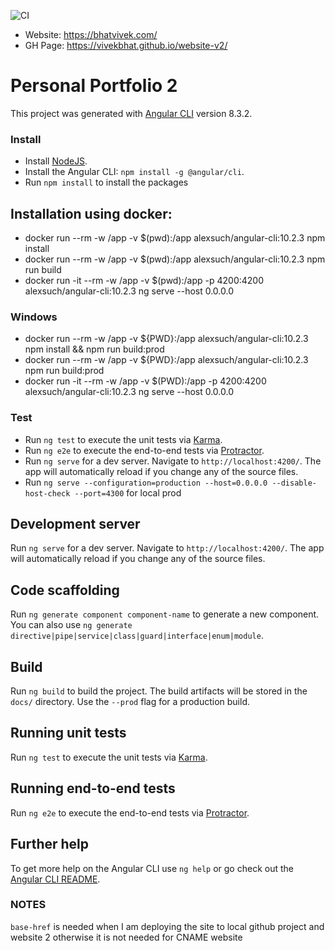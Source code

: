 ![CI](https://github.com/VivekBhat/website-v2/actions/workflows/main.yml/badge.svg)

* Website: https://bhatvivek.com/
* GH Page: https://vivekbhat.github.io/website-v2/ 

# Personal Portfolio 2

This project was generated with [Angular CLI](https://github.com/angular/angular-cli) version 8.3.2.

### Install
- Install [NodeJS](https://nodejs.org/en/download/).
- Install the Angular CLI: `npm install -g @angular/cli`.
- Run `npm install` to install the packages

## Installation using docker:
- docker run --rm -w /app -v $(pwd):/app alexsuch/angular-cli:10.2.3 npm install
- docker run --rm -w /app -v $(pwd):/app alexsuch/angular-cli:10.2.3 npm run build
- docker run -it --rm -w /app -v $(pwd):/app -p 4200:4200 alexsuch/angular-cli:10.2.3 ng serve --host 0.0.0.0

### Windows
- docker run --rm -w /app -v ${PWD}:/app alexsuch/angular-cli:10.2.3 npm install && npm run build:prod
- docker run --rm -w /app -v ${PWD}:/app alexsuch/angular-cli:10.2.3 npm run build:prod
- docker run -it --rm -w /app -v $(PWD):/app -p 4200:4200 alexsuch/angular-cli:10.2.3 ng serve --host 0.0.0.0

### Test
- Run `ng test` to execute the unit tests via [Karma](https://karma-runner.github.io).
- Run `ng e2e` to execute the end-to-end tests via [Protractor](http://www.protractortest.org/).
- Run `ng serve` for a dev server. Navigate to `http://localhost:4200/`. The app will automatically reload if you change any of the source files. 
- Run `ng serve --configuration=production --host=0.0.0.0 --disable-host-check --port=4300` for local prod   


## Development server

Run `ng serve` for a dev server. Navigate to `http://localhost:4200/`. The app will automatically reload if you change any of the source files.

## Code scaffolding

Run `ng generate component component-name` to generate a new component. You can also use `ng generate directive|pipe|service|class|guard|interface|enum|module`.

## Build

Run `ng build` to build the project. The build artifacts will be stored in the `docs/` directory. Use the `--prod` flag for a production build.

## Running unit tests

Run `ng test` to execute the unit tests via [Karma](https://karma-runner.github.io).

## Running end-to-end tests

Run `ng e2e` to execute the end-to-end tests via [Protractor](http://www.protractortest.org/).

## Further help

To get more help on the Angular CLI use `ng help` or go check out the [Angular CLI README](https://github.com/angular/angular-cli/blob/master/README.md).


### NOTES
`base-href` is needed when I am deploying the site to local github project and website 2 otherwise it is not needed for CNAME website
